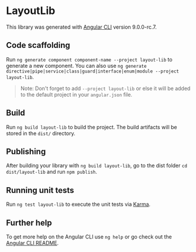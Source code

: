 # LayoutLib

This library was generated with [Angular CLI](https://github.com/angular/angular-cli) version 9.0.0-rc.7.

## Code scaffolding

Run `ng generate component component-name --project layout-lib` to generate a new component. You can also use `ng generate directive|pipe|service|class|guard|interface|enum|module --project layout-lib`.
> Note: Don't forget to add `--project layout-lib` or else it will be added to the default project in your `angular.json` file. 

## Build

Run `ng build layout-lib` to build the project. The build artifacts will be stored in the `dist/` directory.

## Publishing

After building your library with `ng build layout-lib`, go to the dist folder `cd dist/layout-lib` and run `npm publish`.

## Running unit tests

Run `ng test layout-lib` to execute the unit tests via [Karma](https://karma-runner.github.io).

## Further help

To get more help on the Angular CLI use `ng help` or go check out the [Angular CLI README](https://github.com/angular/angular-cli/blob/master/README.md).
